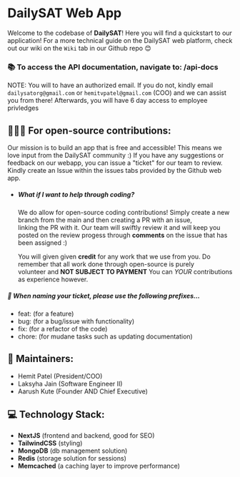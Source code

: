 # DailySAT Web App
Welcome to the codebase of **DailySAT**! Here you will find a quickstart to our application! For a more technical guide on the DailySAT web platform, check out our wiki on the `Wiki` tab in our Github repo 😊

### 📚 To access the API documentation, navigate to: /api-docs
NOTE: You will to have an authorized email. If you do not, kindly email `dailysatorg@gmail.com` or `hemitvpatel@gmail.com` (COO) and we can assist you from there! Afterwards, you will have 6 day access to employee privledges


## 🧑‍🤝‍🧑 For open-source contributions:
Our mission is to build an app that is free and accessible! This means we love input from the DailySAT community :) If you have any suggestions or feedback on our webapp, you can issue a "ticket" for our team to review. Kindly create an Issue within the issues tabs provided by the Github web app.

- ##### What if I want to help through coding?
  We do allow for open-source coding contributions! Simply create a new branch from the main and then creating a PR with an issue,     
  linking the PR with it. Our team will swiftly review it and will keep you posted on the review progess through **comments** on the 
  issue that has been assigned :)

  You will given given **credit** for any work that we use from you. Do remember that all work done through open-source is purely   
  volunteer and **NOT SUBJECT TO PAYMENT** You can *YOUR* contributions as experience however.

##### 📛 When naming your ticket, please use the following prefixes...
- feat: (for a feature)
- bug: (for a bug/issue with functionality)
- fix: (for a refactor of the code)
- chore: (for mudane tasks such as updating documentation)

## 👷 Maintainers:
- Hemit Patel (President/COO)
- Laksyha Jain (Software Engineer II)
- Aarush Kute (Founder AND Chief Executive)

## 💻 Technology Stack:
- **NextJS** (frontend and backend, good for SEO)
- **TailwindCSS** (styling)
- **MongoDB** (db management solution)
- **Redis** (storage solution for sessions)
- **Memcached** (a caching layer to improve performance)
